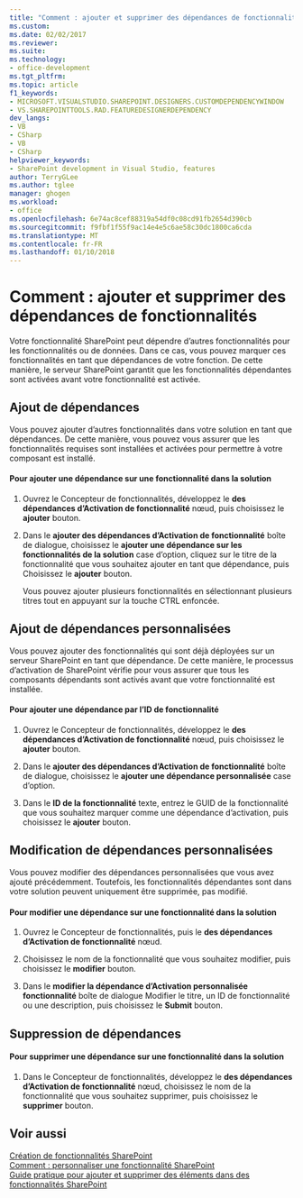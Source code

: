 ```yaml
---
title: "Comment : ajouter et supprimer des dépendances de fonctionnalité | Documents Microsoft"
ms.custom: 
ms.date: 02/02/2017
ms.reviewer: 
ms.suite: 
ms.technology:
- office-development
ms.tgt_pltfrm: 
ms.topic: article
f1_keywords:
- MICROSOFT.VISUALSTUDIO.SHAREPOINT.DESIGNERS.CUSTOMDEPENDENCYWINDOW
- VS.SHAREPOINTTOOLS.RAD.FEATUREDESIGNERDEPENDENCY
dev_langs:
- VB
- CSharp
- VB
- CSharp
helpviewer_keywords:
- SharePoint development in Visual Studio, features
author: TerryGLee
ms.author: tglee
manager: ghogen
ms.workload:
- office
ms.openlocfilehash: 6e74ac8cef88319a54df0c08cd91fb2654d390cb
ms.sourcegitcommit: f9fbf1f55f9ac14e4e5c6ae58c30dc1800ca6cda
ms.translationtype: MT
ms.contentlocale: fr-FR
ms.lasthandoff: 01/10/2018
---
```

# <a name="how-to-add-and-remove-feature-dependencies"></a>Comment : ajouter et supprimer des dépendances de fonctionnalités
  Votre fonctionnalité SharePoint peut dépendre d’autres fonctionnalités pour les fonctionnalités ou de données. Dans ce cas, vous pouvez marquer ces fonctionnalités en tant que dépendances de votre fonction. De cette manière, le serveur SharePoint garantit que les fonctionnalités dépendantes sont activées avant votre fonctionnalité est activée.  
  
## <a name="adding-dependencies"></a>Ajout de dépendances  
 Vous pouvez ajouter d’autres fonctionnalités dans votre solution en tant que dépendances. De cette manière, vous pouvez vous assurer que les fonctionnalités requises sont installées et activées pour permettre à votre composant est installé.  
  
#### <a name="to-add-a-dependency-on-a-feature-in-the-solution"></a>Pour ajouter une dépendance sur une fonctionnalité dans la solution  
  
1.  Ouvrez le Concepteur de fonctionnalités, développez le **des dépendances d’Activation de fonctionnalité** nœud, puis choisissez le **ajouter** bouton.  
  
2.  Dans le **ajouter des dépendances d’Activation de fonctionnalité** boîte de dialogue, choisissez le **ajouter une dépendance sur les fonctionnalités de la solution** case d’option, cliquez sur le titre de la fonctionnalité que vous souhaitez ajouter en tant que dépendance, puis Choisissez le **ajouter** bouton.  
  
     Vous pouvez ajouter plusieurs fonctionnalités en sélectionnant plusieurs titres tout en appuyant sur la touche CTRL enfoncée.  
  
## <a name="adding-custom-dependencies"></a>Ajout de dépendances personnalisées  
 Vous pouvez ajouter des fonctionnalités qui sont déjà déployées sur un serveur SharePoint en tant que dépendance. De cette manière, le processus d’activation de SharePoint vérifie pour vous assurer que tous les composants dépendants sont activés avant que votre fonctionnalité est installée.  
  
#### <a name="to-add-a-dependency-by-the-feature-id"></a>Pour ajouter une dépendance par l’ID de fonctionnalité  
  
1.  Ouvrez le Concepteur de fonctionnalités, développez le **des dépendances d’Activation de fonctionnalité** nœud, puis choisissez le **ajouter** bouton.  
  
2.  Dans le **ajouter des dépendances d’Activation de fonctionnalité** boîte de dialogue, choisissez le **ajouter une dépendance personnalisée** case d’option.  
  
3.  Dans le **ID de la fonctionnalité** texte, entrez le GUID de la fonctionnalité que vous souhaitez marquer comme une dépendance d’activation, puis choisissez le **ajouter** bouton.  
  
## <a name="editing-custom-dependencies"></a>Modification de dépendances personnalisées  
 Vous pouvez modifier des dépendances personnalisées que vous avez ajouté précédemment. Toutefois, les fonctionnalités dépendantes sont dans votre solution peuvent uniquement être supprimée, pas modifié.  
  
#### <a name="to-change-a-dependency-on-a-feature-in-the-solution"></a>Pour modifier une dépendance sur une fonctionnalité dans la solution  
  
1.  Ouvrez le Concepteur de fonctionnalités, puis le **des dépendances d’Activation de fonctionnalité** nœud.  
  
2.  Choisissez le nom de la fonctionnalité que vous souhaitez modifier, puis choisissez le **modifier** bouton.  
  
3.  Dans le **modifier la dépendance d’Activation personnalisée fonctionnalité** boîte de dialogue Modifier le titre, un ID de fonctionnalité ou une description, puis choisissez le **Submit** bouton.  
  
## <a name="removing-dependencies"></a>Suppression de dépendances  
  
#### <a name="to-remove-a-dependency-on-a-feature-in-the-solution"></a>Pour supprimer une dépendance sur une fonctionnalité dans la solution  
  
1.  Dans le Concepteur de fonctionnalités, développez le **des dépendances d’Activation de fonctionnalité** nœud, choisissez le nom de la fonctionnalité que vous souhaitez supprimer, puis choisissez le **supprimer** bouton.  
  
## <a name="see-also"></a>Voir aussi  
 [Création de fonctionnalités SharePoint](../sharepoint/creating-sharepoint-features.md)   
 [Comment : personnaliser une fonctionnalité SharePoint](../sharepoint/how-to-customize-a-sharepoint-feature.md)   
 [Guide pratique pour ajouter et supprimer des éléments dans des fonctionnalités SharePoint](../sharepoint/how-to-add-and-remove-items-to-sharepoint-features.md)  
  
  